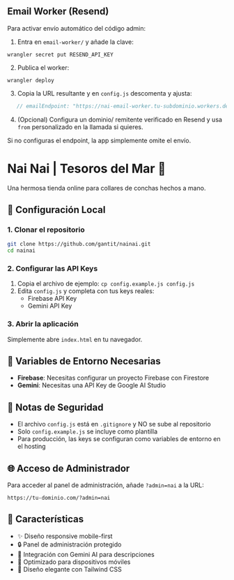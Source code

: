 ## Email Worker (Resend)

Para activar envío automático del código admin:

1. Entra en `email-worker/` y añade la clave:
```
wrangler secret put RESEND_API_KEY
```
2. Publica el worker:
```
wrangler deploy
```
3. Copia la URL resultante y en `config.js` descomenta y ajusta:
```js
   // emailEndpoint: "https://nai-email-worker.tu-subdominio.workers.dev",
```
4. (Opcional) Configura un dominio/ remitente verificado en Resend y usa `from` personalizado en la llamada si quieres.

Si no configuras el endpoint, la app simplemente omite el envío.

# Nai Nai | Tesoros del Mar 🌊

Una hermosa tienda online para collares de conchas hechos a mano.

## 🚀 Configuración Local

### 1. Clonar el repositorio

```bash
git clone https://github.com/gantit/nainai.git
cd nainai
```

### 2. Configurar las API Keys

1. Copia el archivo de ejemplo: `cp config.example.js config.js`
2. Edita `config.js` y completa con tus keys reales:
   - Firebase API Key
   - Gemini API Key

### 3. Abrir la aplicación

Simplemente abre `index.html` en tu navegador.

## 🔑 Variables de Entorno Necesarias

- **Firebase**: Necesitas configurar un proyecto Firebase con Firestore
- **Gemini**: Necesitas una API Key de Google AI Studio

## 📝 Notas de Seguridad

- El archivo `config.js` está en `.gitignore` y NO se sube al repositorio
- Solo `config.example.js` se incluye como plantilla
- Para producción, las keys se configuran como variables de entorno en el hosting

## 🌐 Acceso de Administrador

Para acceder al panel de administración, añade `?admin=nai` a la URL:

```
https://tu-dominio.com/?admin=nai
```

## 🎨 Características

- ✨ Diseño responsive mobile-first
- 🔒 Panel de administración protegido
- 🤖 Integración con Gemini AI para descripciones
- 📱 Optimizado para dispositivos móviles
- 🎨 Diseño elegante con Tailwind CSS
